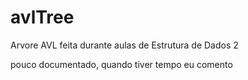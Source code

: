 # avlTree
Arvore AVL feita durante aulas de Estrutura de Dados 2

pouco documentado, quando tiver tempo eu comento
